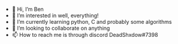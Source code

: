 - 👋 Hi, I’m Ben
- 👀 I’m interested in well, everything!
- 🌱 I’m currently learning python, C and probably some algorithms 
- 💞️ I’m looking to collaborate on anything
- 📫 How to reach me is through discord DeadShxdow#7398

<!---
UnluckyB3n/UnluckyB3n is a ✨ special ✨ repository because its `README.md` (this file) appears on your GitHub profile.
You can click the Preview link to take a look at your changes.
--->
